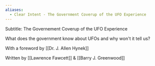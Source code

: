 ```yaml
---
aliases:
  - Clear Intent - The Government Coverup of the UFO Experience
---
```

Subtitle: The Governement Coverup of the UFO Experience

What does the government know about UFOs and why won't it tell us?

With a foreword by [[Dr. J. Allen Hynek]]

Written by [[Lawrence Fawcett]] & [[Barry J. Greenwood]]
